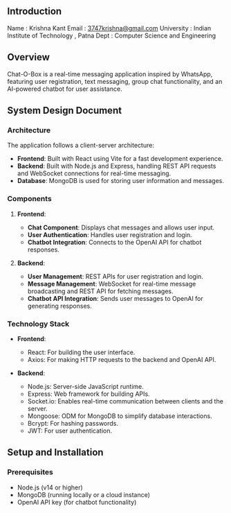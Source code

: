 ## Introduction
Name : Krishna Kant
Email : 3747krishna@gmail.com
University : Indian Institute of Technology , Patna
Dept : Computer Science and Engineering

## Overview
Chat-O-Box is a real-time messaging application inspired by WhatsApp, featuring user registration, text messaging, group chat functionality, and an AI-powered chatbot for user assistance. 

## System Design Document

### Architecture

The application follows a client-server architecture:

- **Frontend**: Built with React using Vite for a fast development experience.
- **Backend**: Built with Node.js and Express, handling REST API requests and WebSocket connections for real-time messaging.
- **Database**: MongoDB is used for storing user information and messages.

### Components

1. **Frontend**:
   - **Chat Component**: Displays chat messages and allows user input.
   - **User Authentication**: Handles user registration and login.
   - **Chatbot Integration**: Connects to the OpenAI API for chatbot responses.

2. **Backend**:
   - **User Management**: REST APIs for user registration and login.
   - **Message Management**: WebSocket for real-time message broadcasting and REST API for fetching messages.
   - **Chatbot API Integration**: Sends user messages to OpenAI for generating responses.

### Technology Stack

- **Frontend**:
  - React: For building the user interface.
  - Axios: For making HTTP requests to the backend and OpenAI API.
  
- **Backend**:
  - Node.js: Server-side JavaScript runtime.
  - Express: Web framework for building APIs.
  - Socket.io: Enables real-time communication between clients and the server.
  - Mongoose: ODM for MongoDB to simplify database interactions.
  - Bcrypt: For hashing passwords.
  - JWT: For user authentication.

## Setup and Installation

### Prerequisites

- Node.js (v14 or higher)
- MongoDB (running locally or a cloud instance)
- OpenAI API key (for chatbot functionality)